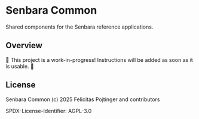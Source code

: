 # Senbara Common

Shared components for the Senbara reference applications.

## Overview

🚧 This project is a work-in-progress! Instructions will be added as soon as it is usable. 🚧

## License

Senbara Common (c) 2025 Felicitas Pojtinger and contributors

SPDX-License-Identifier: AGPL-3.0
